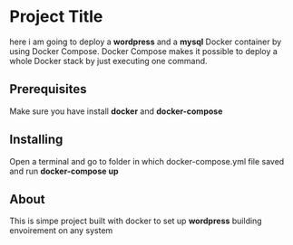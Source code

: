 # Project Title
here i am going to  deploy a <b>wordpress</b> and a <b>mysql</b> Docker container by using Docker Compose. Docker Compose makes it possible to deploy a whole Docker stack by just executing one command.

## Prerequisites
Make sure you have install <b>docker</b> and <b>docker-compose</b>

## Installing
Open a terminal and go to  folder in which docker-compose.yml file saved and run
        <b>docker-compose up</b>
## About 
This is simpe project built with docker to set up <b>wordpress</b> building envoirement on any system


